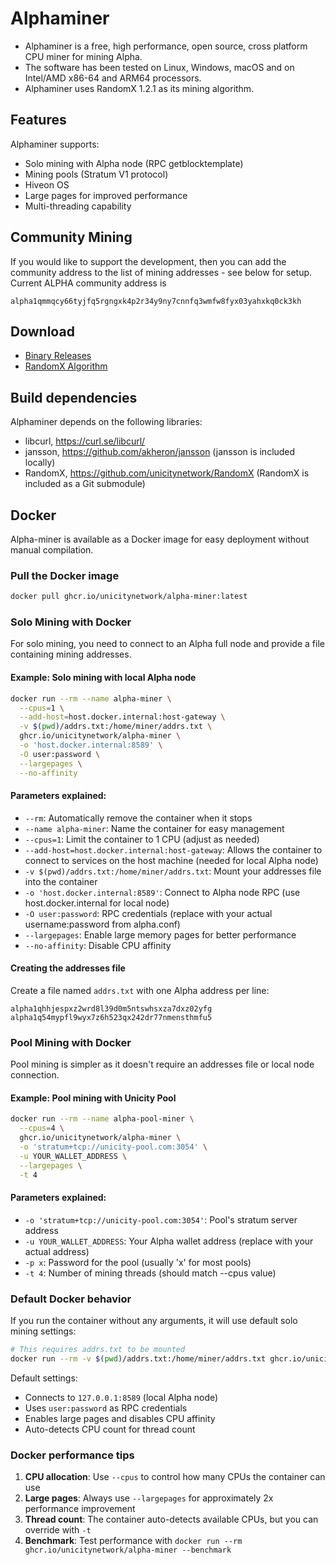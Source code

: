 # Alphaminer

- Alphaminer is a free, high performance, open source, cross platform CPU miner for mining Alpha.
- The software has been tested on Linux, Windows, macOS and on Intel/AMD x86-64 and ARM64 processors.
- Alphaminer uses RandomX 1.2.1 as its mining algorithm.

## Features

Alphaminer supports:
- Solo mining with Alpha node (RPC getblocktemplate)
- Mining pools (Stratum V1 protocol)
- Hiveon OS
- Large pages for improved performance
- Multi-threading capability


## Community Mining
If you would like to support the development, then you can add the community address to the list of mining addresses - see below for setup. Current ALPHA community address is 

```
alpha1qmmqcy66tyjfq5rgngxk4p2r34y9ny7cnnfq3wmfw8fyx03yahxkq0ck3kh
```

## Download

- [Binary Releases](https://github.com/unicitynetwork/alpha-miner/releases)
- [RandomX Algorithm](https://github.com/unicitynetwork/RandomX)

## Build dependencies

Alphaminer depends on the following libraries:
- libcurl, https://curl.se/libcurl/
- jansson, https://github.com/akheron/jansson (jansson is included locally)
- RandomX, https://github.com/unicitynetwork/RandomX (RandomX is included as a Git submodule)

## Docker

Alpha-miner is available as a Docker image for easy deployment without manual compilation.

### Pull the Docker image

```bash
docker pull ghcr.io/unicitynetwork/alpha-miner:latest
```

### Solo Mining with Docker

For solo mining, you need to connect to an Alpha full node and provide a file containing mining addresses.

#### Example: Solo mining with local Alpha node

```bash
docker run --rm --name alpha-miner \
  --cpus=1 \
  --add-host=host.docker.internal:host-gateway \
  -v $(pwd)/addrs.txt:/home/miner/addrs.txt \
  ghcr.io/unicitynetwork/alpha-miner \
  -o 'host.docker.internal:8589' \
  -O user:password \
  --largepages \
  --no-affinity
```

#### Parameters explained:
- `--rm`: Automatically remove the container when it stops
- `--name alpha-miner`: Name the container for easy management
- `--cpus=1`: Limit the container to 1 CPU (adjust as needed)
- `--add-host=host.docker.internal:host-gateway`: Allows the container to connect to services on the host machine (needed for local Alpha node)
- `-v $(pwd)/addrs.txt:/home/miner/addrs.txt`: Mount your addresses file into the container
- `-o 'host.docker.internal:8589'`: Connect to Alpha node RPC (use host.docker.internal for local node)
- `-O user:password`: RPC credentials (replace with your actual username:password from alpha.conf)
- `--largepages`: Enable large memory pages for better performance
- `--no-affinity`: Disable CPU affinity

#### Creating the addresses file

Create a file named `addrs.txt` with one Alpha address per line:
```
alpha1qhhjespxz2wrd8l39d0m5ntswhsxza7dxz02yfg
alpha1q54mypfl9wyx7z6h523qx242dr77nmensthmfu5
```

### Pool Mining with Docker

Pool mining is simpler as it doesn't require an addresses file or local node connection.

#### Example: Pool mining with Unicity Pool

```bash
docker run --rm --name alpha-pool-miner \
  --cpus=4 \
  ghcr.io/unicitynetwork/alpha-miner \
  -o 'stratum+tcp://unicity-pool.com:3054' \
  -u YOUR_WALLET_ADDRESS \
  --largepages \
  -t 4
```

#### Parameters explained:
- `-o 'stratum+tcp://unicity-pool.com:3054'`: Pool's stratum server address
- `-u YOUR_WALLET_ADDRESS`: Your Alpha wallet address (replace with your actual address)
- `-p x`: Password for the pool (usually 'x' for most pools)
- `-t 4`: Number of mining threads (should match --cpus value)

### Default Docker behavior

If you run the container without any arguments, it will use default solo mining settings:
```bash
# This requires addrs.txt to be mounted
docker run --rm -v $(pwd)/addrs.txt:/home/miner/addrs.txt ghcr.io/unicitynetwork/alpha-miner
```

Default settings:
- Connects to `127.0.0.1:8589` (local Alpha node)
- Uses `user:password` as RPC credentials
- Enables large pages and disables CPU affinity
- Auto-detects CPU count for thread count

### Docker performance tips

1. **CPU allocation**: Use `--cpus` to control how many CPUs the container can use
2. **Large pages**: Always use `--largepages` for approximately 2x performance improvement
3. **Thread count**: The container auto-detects available CPUs, but you can override with `-t`
4. **Benchmark**: Test performance with `docker run --rm ghcr.io/unicitynetwork/alpha-miner --benchmark`